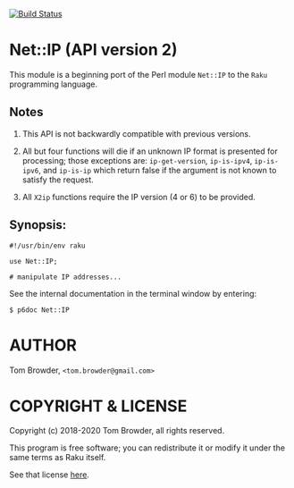 [![Build Status](https://travis-ci.com/tbrowder/Net-IP.svg?branch=master)](https://travis-ci.com/tbrowder/Net-IP)

# Net::IP (API version 2)

This module is a beginning port of the Perl module `Net::IP` to the
`Raku` programming language.

## Notes

1. This API is not backwardly compatible with previous versions.

2. All but four functions will die if an unknown IP format is
presented for processing; those exceptions are: `ip-get-version`,
`ip-is-ipv4`, `ip-is-ipv6`, and `ip-is-ip` which return false if the
argument is not known to satisfy the request.

3. All `X2ip` functions require the IP version (4 or 6) to be provided.

## Synopsis:

```
#!/usr/bin/env raku

use Net::IP;

# manipulate IP addresses...
```

See the internal documentation in the terminal window by entering:

```
$ p6doc Net::IP
```

AUTHOR
======

Tom Browder, `<tom.browder@gmail.com>`

COPYRIGHT & LICENSE
===================

Copyright (c) 2018-2020 Tom Browder, all rights reserved.

This program is free software; you can redistribute it or modify
it under the same terms as Raku itself.

See that license [here](./LICENSE).

